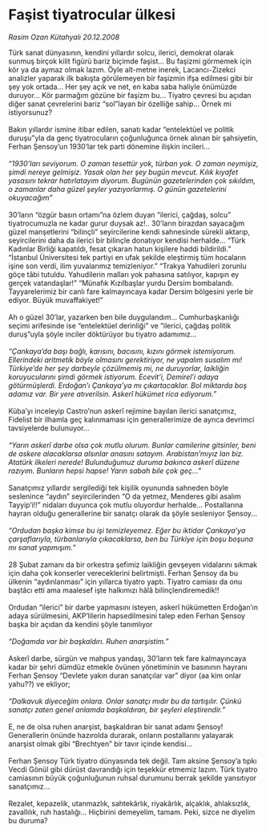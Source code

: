 # Faşist tiyatrocular ülkesi

*Rasim Ozan Kütahyalı 20.12.2008*

<div class="taraf_structure_2col_1zq">
<div class="margen_n">



 <p>Türk sanat dünyasının, kendini yıllardır solcu, ilerici, demokrat olarak sunmuş birçok kilit figürü bariz biçimde faşist... Bu faşizmi görmemek için kör ya da aymaz olmak lazım. Öyle alt-metne inerek, Lacancı-Zizekci analizler yaparak ilk bakışta görülemeyen bir faşizmin ifşa edilmesi gibi bir şey yok ortada... Her şey açık ve net, en kaba saba haliyle önümüzde duruyor... Kör parmağım gözüne bir faşizm bu... Tiyatro çevresi bu açıdan diğer sanat çevrelerini bariz “sol”layan bir özelliğe sahip... Örnek mi istiyorsunuz? <br/><br/>Bakın yıllardır ismine itibar edilen, sanatı kadar “entelektüel ve politik duruşu”yla da genç tiyatrocuların çoğunluğunca örnek alınan bir şahsiyetin, Ferhan Şensoy’un 1930’lar tek parti dönemine ilişkin incileri...<i> <br/><br/>“1930’ları seviyorum. O zaman tesettür yok, türban yok. O zaman neymişiz, şimdi nereye gelmişiz. Yasak olan her şey bugün mevcut. Kılık kıyafet yasasını tekrar hatırlatayım diyorum. Bugünün gazetelerinden çok sıkıldım, o zamanlar daha güzel şeyler yazıyorlarmış. O günün gazetelerini okuyacağım”</i> <br/><br/>30’ların “özgür basın ortamı”na özlem duyan “ilerici, çağdaş, solcu” tiyatrocumuzla ne kadar gurur duysak az!.. 30’ların birazdan sayacağım güzel manşetlerini “bilinçli” seyircilerine kendi sahnesinde sürekli aktarıp, seyircilerini daha da ilerici bir bilinçle donatıyor kendisi herhalde... “Türk Kadınlar Birliği kapatıldı, fesat çıkaran hatun kişilere haddi bildirildi.” “İstanbul Üniversitesi tek partiyi en ufak şekilde eleştirmiş tüm hocaların işine son verdi, ilim yuvalarımız temizleniyor.” “Trakya Yahudileri zorunlu göçe tâbi tutuldu. Yahudilerin malları yok pahasına satılıyor, kapışın ey gerçek vatandaşlar!” “Münafık Kızılbaşlar yurdu Dersim bombalandı. Tayyarelerimiz bir canlı fare kalmayıncaya kadar Dersim bölgesini yerle bir ediyor. Büyük muvaffakiyet!” <br/><br/>Ah o güzel 30’lar, yazarken ben bile duygulandım... Cumhurbaşkanlığı seçimi arifesinde ise “entelektüel derinliği” ve “ilerici, çağdaş politik duruş”uyla şöyle inciler döktürüyor bu tiyatro adamımız...<i> <br/><br/>“Çankaya’da başı bağlı, karısını, bacısını, kızını görmek istemiyorum. Ellerindeki aritmetik böyle olmasını gerektiriyor, ne yapalım susalım mı! Türkiye’de her şey darbeyle çözülmemiş mi, ne duruyorlar, laikliğin koruyucularını şimdi görmek istiyorum. Ecevit’i, Demirel’i adaya götürmüşlerdi. Erdoğan’ı Çankaya’ya mı çıkartacaklar. Bol miktarda boş adamız var. Bir yere atıverilsin. Askerî hükümet rica ediyorum.”</i> <br/><br/>Küba’yı inceleyip Castro’nun askerî rejimine bayılan ilerici sanatçımız, Fidelist bir ilhamla geç kalınmaması için generallerimize de ayrıca devrimci tavsiyelerde bulunuyor...<i> <br/><br/>“Yarın askerî darbe olsa çok mutlu olurum. Bunlar camilerine gitsinler, beni de askere alacaklarsa alsınlar anasını satayım. Arabistan’mıyız lan biz. Atatürk ilkeleri nerede! Bulunduğumuz duruma bakınca askerî düzene razıyım. Bunların hepsi hapse! Yarın sabah bile çok geç...”</i> <br/><br/>Sanatçımız yıllardır sergilediği tek kişilik oyununda sahneden böyle seslenince “aydın” seyircilerinden “O da yetmez, Menderes gibi asalım Tayyip’i!!” nidaları duyunca çok mutlu oluyordur herhalde... Postallarına hayran olduğu generallerine bir sanatçı olarak da şöyle sesleniyor Şensoy...<i> <br/><br/>“Ordudan başka kimse bu işi temizleyemez. Eğer bu iktidar Çankaya’ya çarşaflarıyla, türbanlarıyla çıkacaklarsa, ben bu Türkiye için boşu boşuna mı sanat yapmışım.”</i> <br/><br/>28 Şubat zamanı da bir orkestra şefimiz laikliğin gevşeyen vidalarını sıkmak için daha çok konserler vereceklerini belirtmişti. Ferhan Şensoy da bu ülkenin “aydınlanması” için yıllarca tiyatro yaptı. Tiyatro camiası da onu baştâcı etti ama maalesef işte halkımızı hâlâ bilinçlendiremedik!! <br/><br/>Ordudan “ilerici” bir darbe yapmasını isteyen, askerî hükümetten Erdoğan’ın adaya sürülmesini, AKP’lilerin hapsedilmesini talep eden Ferhan Şensoy başka bir açıdan da kendini şöyle tanımlıyor<i> <br/><br/>“Doğamda var bir başkaldırı. Ruhen anarşistim.” </i><br/><br/>Askerî darbe, sürgün ve mahpus yandaşı, 30’ların tek fare kalmayıncaya kadar bir şehri dümdüz etmekle övünen yönetiminin ve basınının hayranı Ferhan Şensoy “Devlete yakın duran sanatçılar var” diyor (aa kim onlar yahu??) ve ekliyor;<i> <br/><br/>“Dalkavuk diyeceğim onlara. Onlar sanatçı mıdır bu da tartışılır. Çünkü sanatçı zaten genel anlamda başkaldıran, bir şeyleri eleştirendir.”</i> <br/><br/>E, ne de olsa ruhen anarşist, başkaldıran bir sanat adamı Şensoy! Generallerin önünde hazırolda durarak, onların postallarını yalayarak anarşist olmak gibi “Brechtyen” bir tavır içinde kendisi... <br/><br/>Ferhan Şensoy Türk tiyatro dünyasında tek değil. Tam aksine Şensoy’a tıpkı Vecdi Gönül gibi dürüst davrandığı için teşekkür etmemiz lazım. Türk tiyatro camiasının büyük çoğunluğunun ruhsal durumunu berrak şekilde yansıtıyor sanatçımız... <br/><br/>Rezalet, kepazelik, utanmazlık, sahtekârlık, riyakârlık, alçaklık, ahlaksızlık, zavallılık, ruh hastalığı... Hiçbirini demeyelim, tamam. Peki, sizce ne diyelim bu duruma?</p>

<br/>


<div id="taraf_not">
</div>

</div>


</div>
